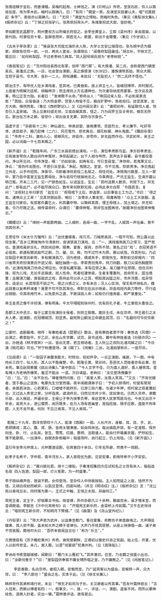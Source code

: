 <!-- { "loadSidebar": true } -->
    张南垣精于垒石，而善滑稽。吴梅村起用，士绅饯之，演《烂柯山》传奇。至张石匠，伶人以南垣在座，改为李木匠。梅村以扇确几，曰：“有窍！”閧堂一笑。及演至买臣妻认夫，唱“切莫题起 朱字”，南垣亦以扇确几，曰：“无窍！”满堂为之愕眙，而梅村失色。（事见《黄梨洲文集》。）《板桥杂记》云：“丁继之扮张驴儿，张燕筑扮宾头卢，朱维章扮武大郎，皆妙绝。”   
 
    李如糓官武昌郡守，荆州曹叔方以所编乐府投之。会李坐黄堂上，立取《梁州序》亲自度曲，以扇代拍。时隶役百十辈，皆屏息而听，寂若无人。歌罢，即出千金赠曹。（事见《今世说》。）
 
    《古夫于亭杂录》云：“掖县张大司寇北海忻夫人陈，大学士文安公端母也。张与胡中丞为姻家。胡故有优伶一部。一日，两夫人宴会，张谓胡云：‘闻尊府梨园最佳。’胡古朴，不晓文艺，辄应曰：‘如何称梨园，不过老枣树几株耳。’同人因号胡氏班为‘老枣树班’。”
 
    《香祖笔记》云：“兖州阳谷县西北有冢，俗呼‘西门冢’。有大族潘、吴二氏，自称是西门嫡室吴氏、妾潘氏之族。一日，社会登台演剧，吴之族使演《水浒记》，潘族谓辱其姑，聚众大閧，互控于县令。令大笑，各扑一二人，荷校通衢，朱批曰：‘无耻犯人！’然二氏终不悟也。”
 
    顺治戊子，有呼优人往乡演戏者，至其地，巳黄昏矣。座上宾主七人，皆峨冠博带，非时服式。上座者为杨解元廷枢、徐翰林汧；而主席则上方五通神也，为次者将纳宠而宴客。坐次谈及其事，杨公正言力阻。长者曰：“舍弟敢不从命。”即命从人：“唤回迎亲人役，不必到某家去矣！”其始，众皆昏迷；乃大鸣金锣，宫室人物皆不见，箱在旷野中，急收拾归。迹至其家，女方大病，倏然而愈。（事见《西桥野记》。）又《边州闻见录》云：“康熙初年，有延致伶人者，恍忽引入孟获城。 场上见男妇或无领，又或自揭其首，怪之，乃为阎罗王及关帝状，倏忽无所见。歌台在万木之颠，皆惊仆；呕出虫豸无算，其所与饮食也。”   
 
    涵虚子言：“杂剧有十二科：神仙道化、林泉邱壑、披袍秉笏、忠臣烈士、孝义廉节、叱奸骂谗、逐臣孤子、鏺刀赶棒〔二六〕、风花雪月、悲欢离合、烟花粉黛、神头鬼面。”《雕邱杂录》云：“传奇十二科，激劝人心，感移风化，非徒作，非苟作，非无益而作也。洪武初年，亲王之国，必以词曲一千七百本赐之。”
 
    《新齐谐》云：“乾隆年间，广东三水县前搭台演戏。一日，演包孝肃断乌盆，净方扮孝肃坐，见有披发带伤人跪台间作申冤状，净惊起避之。台下人相与哗然，其声达于县署。县令着役查问，净以所见对。令传净至，嘱：‘仍如前装。如再有见，可引至县堂。’净领命。其鬼果又见，净云：‘我伪作龙图也，不若引汝至县。’净起，鬼随之。至堂，令不见鬼，怒欲责净。净见鬼起立外走，以手作招势。净禀令，令即着净同皂役二名尾之，视往何处。净随鬼行数里，见入一冢中，冢乃邑中富室王监生葬母处，净与皂将竹枝插地志之。令乘舆往，严讯王监生，生请开墓以明己寃。开未二三尺，见一尸颜色如生。以诘监生，生云：‘其时送葬人数百，共观下土，并无此尸；即有此尸，必不能尽揜众口，数年来何默默无闻，必待此净方白耶 ’令韪其言。复问：‘汝视封土毕归家否 ’监生曰：‘视母棺下土后，即返家，以后事皆土工为之。’令曰：‘得之 矣。速唤众土工来！’见其状貌凶恶，喝曰：‘汝等杀人事发觉，毋庸再隐！’众土工大骇服。盖王监生归家后，有孤客负囊乞火，利其囊中物，以锄碎其首，埋王母棺上，加土填之。并无知者。令乃尽致之法。相传谋命时，众谓曰：‘要得伸冤，除非包龙图再世。’故藉净扮龙图来伸寃云。”   
 
    《嫏嬛记》云：“绛树一声能歌两曲。二人细听，各闻一曲，一字不乱。人疑其一声在鼻。竟不测其何术。”
 
    王思任作《米太仆万锺传》云：“出优童娱客，戏兀朮，刀械悉眞具，一错不可知，而公喜以此惊坐客。”吾乡江蔗畦恂作令清泉时，尝请禁眞刀演戏，云：“一、演戏擅用眞刀之悍习，宜严禁也。查演戏虽非古礼，然民间迎神、报赛、宴客、娱宾，亦所不禁。第名之曰‘戏’，衣冠笑语不必皆眞，即遇有鬬武敌忾之剧，刀、鎗、剑、戟，均不过竹木为质，裹以纸箔，存其形似。乃近日梨园子弟竞尚新奇，多有搬演眞刀，诩为绝技，偶或失手，即致伤生。卑职前见邸报内：‘四川省蒋天奇扮演萧氏忤逆父母、破肚抽肠一出，李荣贵扮鬼卒，持刀向戳，致刀尖误伤胸膛殒命。’此演戏用眞刀伤命之明证也。伏查私藏军器，本有应禁之条，虽刀鎗不在禁限，但白刃利锋，视为儿戏，无论手足疎虞，戕人性命，死者枉遭惨毙，生者复罹重刑，民命所关，固当慎重；且搬演刀鎗，类皆敌武之戏，若持此可以杀人之具，明助其凶猛之形，市井浮嚣，炫异惊奇，适足以 长其悍恶不驯之气，揆之兴感之义，亦有未合；况人心叵测，保无有怀挟私仇，藉此戕害以妄希矜减者？是更不可不防其渐也。卑职见在出示晓谕，将各戏班内眞刀等件，尽行追出销毁，令其改用竹木，以免意外之虞，不致误戕人命；如有仍行擅用者，即严拿重处。”   
 
    帝王圣贤之像不许扮演，律有明条。牛太守翊祖知徐州时，优有扮孔子者，牛立拿班头重惩之。
 
    吾郡江大中丞兰，每于公宴见有演扮关侯者，则拱立致敬。嘉庆壬戌，余在京师，拜王君引之太夫人寿，适演剧，优冠珊瑚顶，扮显贵。副宪陈公嗣龙立命褫去其顶，曰：“名器何可令优伶亵之！”
 
    公宴时，选剧最难。相传：有秦姓者选《琵琶记》数出，座有蔡姓者意不怿；秦急选《风僧》一出演之，蔡意始平。岁乙卯，余在山东学幕，试完，县令送戏，幕中有林姓者选《孙膑诈风》一出，孙姓选《林冲夜奔》一出，皆出无意，若互相诮者。主人阮公之叔阮北渚鸿解之曰：“今日演《桃花扇》可也。”怀宁粉墨登场，演《閧丁》、《闹榭》二出，北渚拍掌称乐，一座尽欢。
 
    《见闻录》云：“一梨园子弟腹渐膨大，时转动，宛如怀孕。一日正演剧，痛甚，下一胞，中有肉长三四寸，似人形。其人以不胜痛楚，卒。乾隆壬寅、癸卯间，吾邑优人范姓者亦有此事，但未死。事见赵观察翼《瓯北诗集》。”袁中郎云：“今人文字不佳，只为喜人道好、畏人姗笑耳。昔有禅人为老衲所姗笑，羞涩不能出 一语。次日请益，老衲曰：‘汝见登场傀儡乎 ’曰：‘见。’曰：‘汝不及也。’禅者悚然问故，曰：‘渠爱人笑，汝畏人笑耳。’”又云：“齐有优娥者，馆于泰山之逆旅，龟蒙先生分室而寝。夜半闻娥谓弟子曰：‘予初入排场时，村叟有聚观者，余面若涂血，心若累石，口嘘嘘不能终折。已游三街六衢，与诸少年狎，视村叟之观者蔑如也。又过达人贵官之家，分杯连席，谑浪终日，归而见市井少年，犹奴隶也。已而入京师，隶籍乐部，出入掖廷，声遍长安，王侯公子争为挟筝负琴，亲达官贵人犹家骛庭鸟也。今余又出京十年余，高贤大士，游公獧贾，阅历既多，处万人场有若幽室，笼指捻拨，随手应歌，盘旋不拘本腔，人无不击节者。何则 不见己焉耳，不见人焉耳。’”   


     乾隆二十九年，西洋贡铜伶十八人，能演《西厢》一部。人长尺许，身躯、耳、目、手、足，悉铜铸成；其心、腹、肾、肠，皆用关键凑接，如自鸣钟法。每出插匙开锁，有一定准程，悮开则坐、卧、行、止乱矣。张生、莺莺、红娘、惠明、法聪诸人，能自行开箱着衣服，俨然如生，惟不能歌耳。一出演毕，自脱衣卧倒箱中；临值场时，自行起立，仍上戏毯。（见《新齐谐》。）
 
    温引年坐李元仲席上，元仲置酒设剧，召宾客四十余日。引年无所避，然竟不一观剧。
 
    赵孝子名希干，字仲易，南丰河东人。家人尝观优为剧，见安安事，即用呼希干小字安安。
 
    《板桥杂记》云：“嘉兴姚壮若，用十二楼船，于秦淮招集四方应试知名之士百有余人，每船选名伎 四人佐酒，梨园一部，灯火笙歌，为一时盛事。” 
 
    李于田纵横声伎，放诞不羁。女伶登场，至杂伶人中持板按拍。主人知而延之上座，恬然不为怪。又胡白叔幼而颖异，以狐旦登场，四座叫绝。（并见《明诗综》注。）《板桥杂记》言：“沈公宪以串戏见长，同时推为第一。王式之中翰、王恒之水部，异曲同工。”
 
    周宪王者，定王子，好临摹古书帖。晓音律，所作杂剧凡三十余种，散曲百余，虽才情末至，而音调颇谐。李献吉《汴中元宵绝句》云：“齐唱宪王新乐府，金梁桥上月如霜。”又牛左史恒诗云：“唱彻宪王新乐府，不知明月下樊楼。”（见《曲藻》及《尧山堂外纪》。）
 
    《丹铅录》云：“陈大声尝为武弁，以运事至都门，客召宴集，命教坊子弟度曲侑之。大声随处雌黄，其人拒不服，盖未知大声之精于音律也。大声乃手揽其琵琶，从座上快弹唱一曲，诸子弟不觉骇服，跪地叩头曰：‘吾侪未尝闻且见也！’称为‘乐王’。”
 
    元费唐臣有《苏子瞻贬黄州》传奇。谢宪使朝鲜，正德初以御史升浙之宪副。始上任，开宴，优人以前传奇呈。未几，谢入觐，以遗“彻宴疏”贬黄州判。（见《眞珠船》。）
 
    李讷尚书夜登越城楼，闻歌曰：“雁门关上雁初飞。”其声激切。召至，乃去籍之伎盛小丛也，曰：“汝歌何善乎？”曰：“是梨园供奉南不嫌女甥所唱之音，乃不嫌教之。”（见《闲居笔记》。）
 
        李衮善歌，名动京师。崔昭入朝，密载而至，乃广延宾客以为盛会。衮喉转一声，众大惊，曰： “李八郎也！”盛会之名，实本于此。（见《徐文长集》。）   
 
    韩邦奇作其弟邦靖行状，末云：“恨无才如司马子长、关汉卿者以传其事。”吾友叶霜林尝云：“古人往矣，而赖以傅者有四：一、叙事文，一、昼，一、评话，一、演剧。道虽不同，而所以摹神绘色、造微入妙者，实出一辙。”霜林善评话，故有是云。
 
